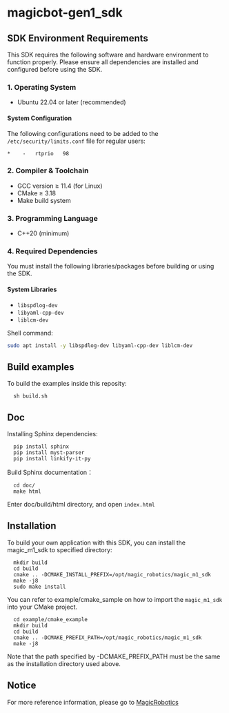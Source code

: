 # magicbot-gen1_sdk


## SDK Environment Requirements


This SDK requires the following software and hardware environment to function properly. Please ensure all dependencies are installed and configured before using the SDK.

### 1. Operating System

- Ubuntu 22.04 or later (recommended)  

#### System Configuration

The following configurations need to be added to the `/etc/security/limits.conf` file for regular users:

```
*    -   rtprio   98
```

### 2. Compiler & Toolchain

- GCC version ≥ 11.4 (for Linux)
- CMake ≥ 3.18
- Make build system

### 3. Programming Language

- C++20 (minimum)

### 4. Required Dependencies

You must install the following libraries/packages before building or using the SDK.

#### System Libraries

- `libspdlog-dev`
- `libyaml-cpp-dev`
- `liblcm-dev`

Shell command:
```Bash
sudo apt install -y libspdlog-dev libyaml-cpp-dev liblcm-dev
```

## Build examples
To build the examples inside this reposity:
```
  sh build.sh
```

## Doc
Installing Sphinx dependencies:
```
  pip install sphinx
  pip install myst-parser
  pip install linkify-it-py
```
Build Sphinx documentation：
```
  cd doc/
  make html
```
Enter doc/build/html directory, and open `index.html`


## Installation

To build your own application with this SDK, you can install the magic_m1_sdk to specified directory:
```
  mkdir build
  cd build
  cmake .. -DCMAKE_INSTALL_PREFIX=/opt/magic_robotics/magic_m1_sdk
  make -j8
  sudo make install
```
You can refer to example/cmake_sample on how to import the `magic_m1_sdk` into your CMake project.
```
  cd example/cmake_example
  mkdir build
  cd build
  cmake .. -DCMAKE_PREFIX_PATH=/opt/magic_robotics/magic_m1_sdk
  make -j8
```
Note that the path specified by -DCMAKE_PREFIX_PATH must be the same as the installation directory used above.

## Notice

For more reference information, please go to [MagicRobotics](https://github.com/MagiclabRobotics)

